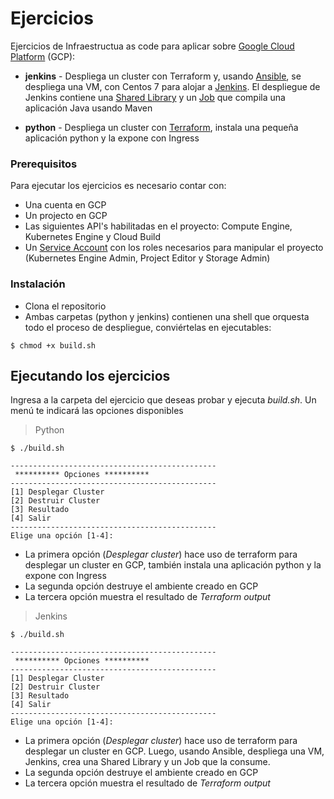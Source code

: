 # Ejercicios

Ejercicios de Infraestructua as code para aplicar sobre [Google Cloud Platform](https://cloud.google.com/) (GCP):

* **jenkins** - Despliega un cluster con Terraform y, usando [Ansible](https://www.ansible.com/), se despliega una VM, con Centos 7 para alojar a [Jenkins](https://www.jenkins.io/). El despliegue de Jenkins contiene una [Shared Library](https://www.jenkins.io/doc/book/pipeline/shared-libraries/) y un [Job](https://www.jenkins.io/doc/book/pipeline/) que compila una aplicación Java usando Maven

* **python** - Despliega un cluster con [Terraform](https://www.terraform.io/), instala una pequeña aplicación python y la expone con Ingress


### Prerequisitos

Para ejecutar los ejercicios es necesario contar con:
* Una cuenta en GCP
* Un projecto en GCP
* Las siguientes API's habilitadas en el proyecto: Compute Engine, Kubernetes Engine y Cloud Build 
* Un [Service Account](https://cloud.google.com/iam/docs/service-accounts) con los roles necesarios para manipular el proyecto (Kubernetes Engine Admin, Project Editor y Storage Admin)


### Instalación
* Clona el repositorio
* Ambas carpetas (python y jenkins) contienen una shell que orquesta todo el proceso de despliegue, conviértelas en ejecutables:
```shell
$ chmod +x build.sh 
```

## Ejecutando los ejercicios

Ingresa a la carpeta del ejercicio que deseas probar y ejecuta *build.sh*. Un menú te indicará las opciones disponibles

> Python
```shell
$ ./build.sh

----------------------------------------------
 ********** Opciones ********** 
----------------------------------------------
[1] Desplegar Cluster
[2] Destruir Cluster
[3] Resultado
[4] Salir
----------------------------------------------
Elige una opción [1-4]:
```

* La primera opción (*Desplegar cluster*) hace uso de terraform para desplegar un cluster en GCP, también instala una aplicación python y la expone con Ingress
* La segunda opción destruye el ambiente creado en GCP
* La tercera opción muestra el resultado de *Terraform output*


> Jenkins
```shell
$ ./build.sh

----------------------------------------------
 ********** Opciones ********** 
----------------------------------------------
[1] Desplegar Cluster
[2] Destruir Cluster
[3] Resultado
[4] Salir
----------------------------------------------
Elige una opción [1-4]:
```

* La primera opción (*Desplegar cluster*) hace uso de terraform para desplegar un cluster en GCP. Luego, usando Ansible, despliega una VM, Jenkins, crea una Shared Library y un Job que la consume.
* La segunda opción destruye el ambiente creado en GCP
* La tercera opción muestra el resultado de *Terraform output*
